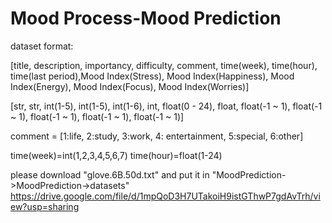 # Mood Process-Mood Prediction

dataset format:

[title, description, importancy, difficulty, comment, time(week), time(hour), time(last period),Mood Index(Stress), Mood Index(Happiness), Mood Index(Energy), Mood Index(Focus), Mood Index(Worries)]

[str, str, int(1-5), int(1-5), int(1-6), int, float(0 - 24), float, float(-1 ~ 1), float(-1 ~ 1), float(-1 ~ 1), float(-1 ~ 1), float(-1 ~ 1)]

comment = [1:life, 2:study, 3:work, 4: entertainment, 5:special, 6:other]

time(week)=int(1,2,3,4,5,6,7)
time(hour)=float(1-24)


please download "glove.6B.50d.txt" and put it in "MoodPrediction->MoodPrediction->datasets"
https://drive.google.com/file/d/1mpQoD3H7UTakoiH9istGThwP7gdAvTrh/view?usp=sharing
